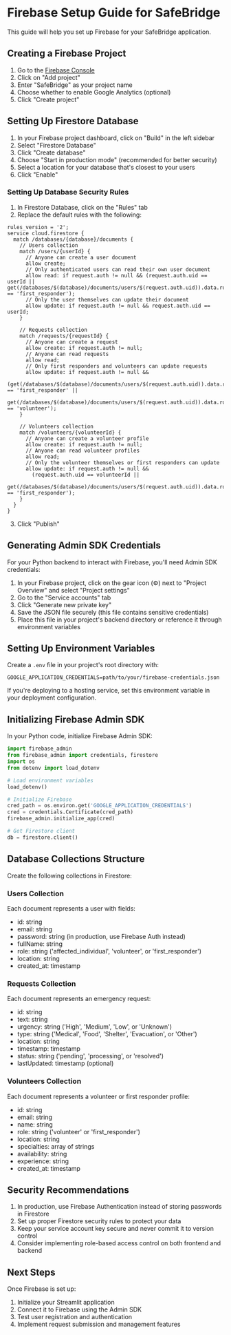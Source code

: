 # Firebase Setup Guide for SafeBridge

This guide will help you set up Firebase for your SafeBridge application.

## Creating a Firebase Project

1. Go to the [Firebase Console](https://console.firebase.google.com/)
2. Click on "Add project"
3. Enter "SafeBridge" as your project name
4. Choose whether to enable Google Analytics (optional)
5. Click "Create project"

## Setting Up Firestore Database

1. In your Firebase project dashboard, click on "Build" in the left sidebar
2. Select "Firestore Database"
3. Click "Create database"
4. Choose "Start in production mode" (recommended for better security)
5. Select a location for your database that's closest to your users
6. Click "Enable"

### Setting Up Database Security Rules

1. In Firestore Database, click on the "Rules" tab
2. Replace the default rules with the following:

```
rules_version = '2';
service cloud.firestore {
  match /databases/{database}/documents {
    // Users collection
    match /users/{userId} {
      // Anyone can create a user document
      allow create;
      // Only authenticated users can read their own user document
      allow read: if request.auth != null && (request.auth.uid == userId || get(/databases/$(database)/documents/users/$(request.auth.uid)).data.role == 'first_responder');
      // Only the user themselves can update their document
      allow update: if request.auth != null && request.auth.uid == userId;
    }
    
    // Requests collection
    match /requests/{requestId} {
      // Anyone can create a request
      allow create: if request.auth != null;
      // Anyone can read requests
      allow read;
      // Only first responders and volunteers can update requests
      allow update: if request.auth != null && 
        (get(/databases/$(database)/documents/users/$(request.auth.uid)).data.role == 'first_responder' || 
         get(/databases/$(database)/documents/users/$(request.auth.uid)).data.role == 'volunteer');
    }
    
    // Volunteers collection
    match /volunteers/{volunteerId} {
      // Anyone can create a volunteer profile
      allow create: if request.auth != null;
      // Anyone can read volunteer profiles
      allow read;
      // Only the volunteer themselves or first responders can update
      allow update: if request.auth != null && 
        (request.auth.uid == volunteerId || 
         get(/databases/$(database)/documents/users/$(request.auth.uid)).data.role == 'first_responder');
    }
  }
}
```

3. Click "Publish"

## Generating Admin SDK Credentials

For your Python backend to interact with Firebase, you'll need Admin SDK credentials:

1. In your Firebase project, click on the gear icon (⚙️) next to "Project Overview" and select "Project settings"
2. Go to the "Service accounts" tab
3. Click "Generate new private key"
4. Save the JSON file securely (this file contains sensitive credentials)
5. Place this file in your project's backend directory or reference it through environment variables

## Setting Up Environment Variables

Create a `.env` file in your project's root directory with:

```
GOOGLE_APPLICATION_CREDENTIALS=path/to/your/firebase-credentials.json
```

If you're deploying to a hosting service, set this environment variable in your deployment configuration.

## Initializing Firebase Admin SDK

In your Python code, initialize Firebase Admin SDK:

```python
import firebase_admin
from firebase_admin import credentials, firestore
import os
from dotenv import load_dotenv

# Load environment variables
load_dotenv()

# Initialize Firebase
cred_path = os.environ.get('GOOGLE_APPLICATION_CREDENTIALS')
cred = credentials.Certificate(cred_path)
firebase_admin.initialize_app(cred)

# Get Firestore client
db = firestore.client()
```

## Database Collections Structure

Create the following collections in Firestore:

### Users Collection

Each document represents a user with fields:
- id: string
- email: string
- password: string (in production, use Firebase Auth instead)
- fullName: string
- role: string ('affected_individual', 'volunteer', or 'first_responder')
- location: string
- created_at: timestamp

### Requests Collection

Each document represents an emergency request:
- id: string
- text: string
- urgency: string ('High', 'Medium', 'Low', or 'Unknown')
- type: string ('Medical', 'Food', 'Shelter', 'Evacuation', or 'Other')
- location: string
- timestamp: timestamp
- status: string ('pending', 'processing', or 'resolved')
- lastUpdated: timestamp (optional)

### Volunteers Collection

Each document represents a volunteer or first responder profile:
- id: string
- email: string
- name: string
- role: string ('volunteer' or 'first_responder')
- location: string
- specialties: array of strings
- availability: string
- experience: string
- created_at: timestamp

## Security Recommendations

1. In production, use Firebase Authentication instead of storing passwords in Firestore
2. Set up proper Firestore security rules to protect your data
3. Keep your service account key secure and never commit it to version control
4. Consider implementing role-based access control on both frontend and backend

## Next Steps

Once Firebase is set up:

1. Initialize your Streamlit application
2. Connect it to Firebase using the Admin SDK
3. Test user registration and authentication
4. Implement request submission and management features
